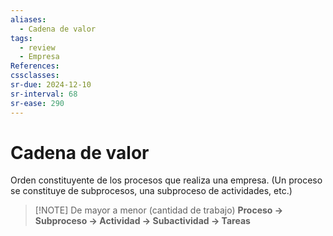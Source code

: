 ```yaml
---
aliases:
  - Cadena de valor
tags:
  - review
  - Empresa
References: 
cssclasses:
sr-due: 2024-12-10
sr-interval: 68
sr-ease: 290
---
```

# Cadena de valor
Orden constituyente de los procesos que realiza una empresa. 
(Un proceso se constituye de subprocesos, una subproceso de actividades, etc.)

> [!NOTE] De mayor a menor (cantidad de trabajo)
> **Proceso → Subproceso → Actividad → Subactividad → Tareas**

